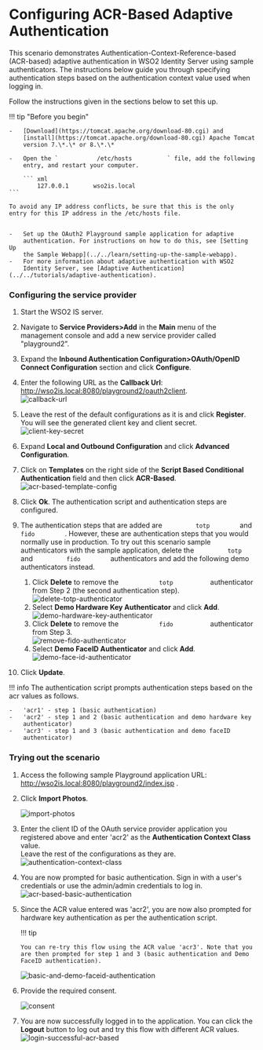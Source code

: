 # Configuring ACR-Based Adaptive Authentication

This scenario demonstrates Authentication-Context-Reference-based
(ACR-based) adaptive authentication in WSO2 Identity Server using sample
authenticators. The instructions below guide you through specifying
authentication steps based on the authentication context value used when
logging in.

Follow the instructions given in the sections below to set this up.

!!! tip "Before you begin"
    
    -   [Download](https://tomcat.apache.org/download-80.cgi) and
        [install](https://tomcat.apache.org/download-80.cgi) Apache Tomcat
        version 7.\*.\* or 8.\*.\*
    
    -   Open the `           /etc/hosts          ` file, add the following
        entry, and restart your computer.
    
        ``` xml
            127.0.0.1       wso2is.local
    ```

    To avoid any IP address conflicts, be sure that this is the only
    entry for this IP address in the /etc/hosts file.


	-   Set up the OAuth2 Playground sample application for adaptive
		authentication. For instructions on how to do this, see [Setting Up
		the Sample Webapp](../../learn/setting-up-the-sample-webapp).
	-   For more information about adaptive authentication with WSO2
		Identity Server, see [Adaptive Authentication](../../tutorials/adaptive-authentication).


### Configuring the service provider

1.  Start the WSO2 IS server.
2.  Navigate to **Service Providers\>Add** in the **Main** menu of the
    management console and add a new service provider called
    "playground2".
3.  Expand the **Inbound Authentication Configuration\>OAuth/OpenID
    Connect Configuration** section and click **Configure**.  
4.  Enter the following URL as the **Callback Url**:
    <http://wso2is.local:8080/playground2/oauth2client>.  
    ![callback-url](../../assets/img/tutorials/callback-url.png)
5.  Leave the rest of the default configurations as it is and click
    **Register**. You will see the generated client key and client
    secret.  
    ![client-key-secret](../../assets/img/tutorials/client-key-secret.png)
6.  Expand **Local and Outbound Configuration** and click **Advanced
    Configuration**.
7.  Click on **Templates** on the right side of the **Script Based
    Conditional Authentication** field and then click **ACR-Based**.  
    ![acr-based-template-config](../../assets/img/tutorials/acr-based-template-config.png)
8.  Click **Ok**. The authentication script and authentication steps
    are configured.

9.  The authentication steps that are added are
    `          totp         ` and `          fido         ` . However,
    these are authentication steps that you would normally use in
    production. To try out this scenario sample authenticators with the
    sample application, delete the `          totp         ` and
    `          fido         ` authenticators and add the following demo
    authenticators instead.   
    
    1.  Click **Delete** to remove the `            totp           `
        authenticator from Step 2 (the second authentication step).  
        ![delete-totp-authenticator](../../assets/img/tutorials/delete-totp-authenticator.png)
    2.  Select **Demo Hardware Key Authenticator** and click **Add**.  
        ![demo-hardware-key-authenticator](../../assets/img/tutorials/demo-hardware-key-authenticator.png)
    3.  Click **Delete** to remove the `            fido           `
        authenticator from Step 3.  
        ![remove-fido-authenticator](../../assets/img/tutorials/remove-fido-authenticator.png)
    4.  Select **Demo FaceID Authenticator** and click **Add**.  
        ![demo-face-id-authenticator](../../assets/img/tutorials/demo-face-id-authenticator.png)
        
10. Click **Update**.


!!! info
	The authentication script prompts authentication steps based on the acr
	values as follows.
	
	-   'acr1' - step 1 (basic authentication)
	-   'acr2' - step 1 and 2 (basic authentication and demo hardware key
		authenticator)
	-   'acr3' - step 1 and 3 (basic authentication and demo faceID
		authenticator)

### Trying out the scenario

1.  Access the following sample Playground application URL:
    <http://wso2is.local:8080/playground2/index.jsp> .  
2.  Click **Import Photos**.  

    ![import-photos](../../assets/img/tutorials/import-photos.png)
    
3.  Enter the client ID of the OAuth service provider application you
    registered above and enter 'acr2' as the **Authentication Context
    Class** value.  
    Leave the rest of the configurations as they are.  
    ![authentication-context-class](../../assets/img/tutorials/authentication-context-class.png)
4.  You are now prompted for basic authentication. Sign in with a user's
    credentials or use the admin/admin credentials to log in.  
    ![acr-based-basic-authentication](../../assets/img/tutorials/acr-based-basic-authentication.png)
5.  Since the ACR value entered was 'acr2', you are now also prompted
    for hardware key authentication as per the authentication script.

    !!! tip
    
        You can re-try this flow using the ACR value 'acr3'. Note that you
        are then prompted for step 1 and 3 (basic authentication and Demo
        FaceID authentication).
    
    ![basic-and-demo-faceid-authentication](../../assets/img/tutorials/basic-and-demo-faceid-authentication.png)

6.  Provide the required consent.  

    ![consent](../../assets/img/tutorials/consent.png)	
    
7.  You are now successfully logged in to the application. You can click
    the **Logout** button to log out and try this flow with different
    ACR values.  
    ![login-successful-acr-based](../../assets/img/tutorials/login-successful-acr-based.png)
